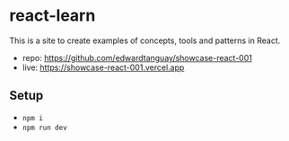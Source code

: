 # react-learn

This is a site to create examples of concepts, tools and patterns in React.

- repo: https://github.com/edwardtanguay/showcase-react-001
- live: https://showcase-react-001.vercel.app

## Setup

-   `npm i`
-   `npm run dev`
